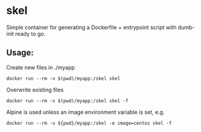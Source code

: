 # skel
Simple container for generating a Dockerfile + entrypoint script with dumb-init ready to go.

## Usage:

Create new files in ./myapp 

`docker run --rm -v $(pwd)/myapp:/skel skel`

Overwrite existing files 
 
`docker run --rm -v $(pwd)/myapp:/skel skel -f`

Alpine is used unless an image environment variable is set, e.g.

`docker run --rm -v ${pwd}/myapp:/skel -e image=centos skel -f`

